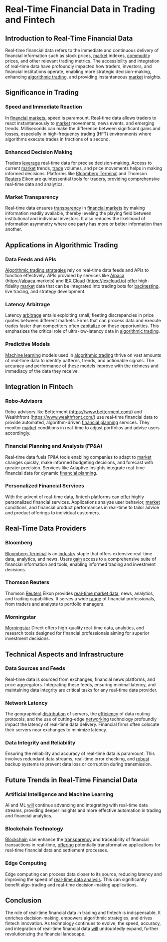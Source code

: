 # Real-Time Financial Data in Trading and Fintech

## Introduction to Real-Time Financial Data

Real-time financial data refers to the immediate and continuous delivery of financial information such as stock prices, [market](../m/market.md) indexes, [commodity](../c/commodity.md) prices, and other relevant trading metrics. The accessibility and integration of real-time data have profoundly impacted how traders, investors, and financial institutions operate, enabling more strategic decision-making, enhancing [algorithmic trading](../a/accountability.md), and providing instantaneous [market](../m/market.md) insights.

## Significance in Trading

### Speed and Immediate Reaction

In [financial markets](../f/financial_market.md), speed is paramount. Real-time data allows traders to react instantaneously to [market](../m/market.md) movements, news events, and emerging trends. Milliseconds can make the difference between significant gains and losses, especially in high-frequency trading (HFT) environments where algorithms execute trades in fractions of a second.

### Enhanced Decision Making

Traders [leverage](../l/leverage.md) real-time data for precise decision-making. Access to current [market](../m/market.md) trends, [trade](../t/trade.md) volumes, and price movements helps in making informed decisions. Platforms like [Bloomberg Terminal](../b/bloomberg_terminal.md) and Thomson [Reuters](../r/reuters.md) Eikon are quintessential tools for traders, providing comprehensive real-time data and analytics.

### Market Transparency

Real-time data ensures [transparency](../t/transparency.md) in [financial markets](../f/financial_market.md) by making information readily available, thereby leveling the playing field between institutional and individual investors. It also reduces the likelihood of information asymmetry where one party has more or better information than another.

## Applications in Algorithmic Trading

### Data Feeds and APIs

[Algorithmic trading strategies](../a/algorithmic_trading_strategies.md) rely on real-time data feeds and APIs to function effectively. APIs provided by services like [Alpaca](../a/alpaca.md) (https://[alpaca](../a/alpaca.md).markets) and [IEX Cloud](../i/iex_cloud.md) (https://iexcloud.io) [offer](../o/offer.md) high-fidelity [market](../m/market.md) data that can be integrated into trading bots for [backtesting](../b/backtesting.md), live trading, and strategy development.

### Latency Arbitrage

Latency [arbitrage](../a/arbitrage.md) entails exploiting small, fleeting discrepancies in price quotes between different markets. Firms that can process data and execute trades faster than competitors often [capitalize](../c/capitalize.md) on these opportunities. This emphasizes the critical role of ultra-low-latency data in [algorithmic trading](../a/accountability.md).

### Predictive Models

[Machine learning](../m/machine_learning.md) models used in [algorithmic trading](../a/accountability.md) thrive on vast amounts of real-time data to identify patterns, trends, and actionable signals. The accuracy and performance of these models improve with the richness and immediacy of the data they receive.

## Integration in Fintech

### Robo-Advisors

Robo-advisors like Betterment (https://www.betterment.com/) and Wealthfront (https://www.wealthfront.com/) use real-time financial data to provide automated, algorithm-driven [financial planning](../f/financial_planning.md) services. They monitor [market](../m/market.md) conditions in real-time to adjust portfolios and advise users accordingly.

### Financial Planning and Analysis (FP&A)

Real-time data fuels FP&A tools enabling companies to adapt to [market](../m/market.md) changes quickly, make informed budgeting decisions, and forecast with greater precision. Services like Adaptive Insights integrate real-time financial data for dynamic [financial planning](../f/financial_planning.md).

### Personalized Financial Services

With the advent of real-time data, fintech platforms can [offer](../o/offer.md) highly personalized financial services. Applications analyze user behavior, [market](../m/market.md) conditions, and financial product performances in real-time to tailor advice and product offerings to individual customers.

## Real-Time Data Providers

### Bloomberg

[Bloomberg Terminal](../b/bloomberg_terminal.md) is an [industry](../i/industry.md) staple that offers extensive real-time data, analytics, and news. Users [gain](../g/gain.md) access to a comprehensive suite of financial information and tools, enabling informed trading and investment decisions.

### Thomson Reuters

Thomson [Reuters](../r/reuters.md) Eikon provides [real-time market data](../r/real-time_market_data.md), news, analytics, and trading capabilities. It serves a wide [range](../r/range.md) of financial professionals, from traders and analysts to portfolio managers.

### Morningstar

[Morningstar](../m/morningstar.md) Direct offers high-quality real-time data, analytics, and research tools designed for financial professionals aiming for superior investment decisions.

## Technical Aspects and Infrastructure

### Data Sources and Feeds

Real-time data is sourced from exchanges, financial news platforms, and price aggregators. Integrating these feeds, ensuring minimal latency, and maintaining data integrity are critical tasks for any real-time data provider.

### Network Latency

The geographical [distribution](../d/distribution.md) of servers, the [efficiency](../e/efficiency.md) of data routing protocols, and the use of cutting-edge [networking](../n/networking.md) technology profoundly impact the latency of real-time data delivery. Financial firms often colocate their servers near exchanges to minimize latency.

### Data Integrity and Reliability

Ensuring the reliability and accuracy of real-time data is paramount. This involves redundant data streams, real-time error checking, and [robust](../r/robust.md) backup systems to prevent data loss or corruption during transmission.

## Future Trends in Real-Time Financial Data

### Artificial Intelligence and Machine Learning

AI and ML [will](../w/will.md) continue advancing and integrating with real-time data streams, providing deeper insights and more effective automation in trading and financial analytics.

### Blockchain Technology

[Blockchain](../b/blockchain_in_trading.md) can enhance the [transparency](../t/transparency.md) and traceability of financial transactions in real-time, [offering](../o/offering.md) potentially transformative applications for real-time financial data and settlement processes.

### Edge Computing

Edge computing can process data closer to its source, reducing latency and improving the speed of [real-time data analysis](../r/real-time_data_analysis.md). This can significantly benefit algo-trading and real-time decision-making applications.

## Conclusion

The role of real-time financial data in trading and fintech is indispensable. It enriches decision-making, empowers algorithmic strategies, and drives fintech innovation. As technology continues to evolve, the speed, accuracy, and integration of real-time financial data [will](../w/will.md) undoubtedly expand, further revolutionizing the financial landscape.